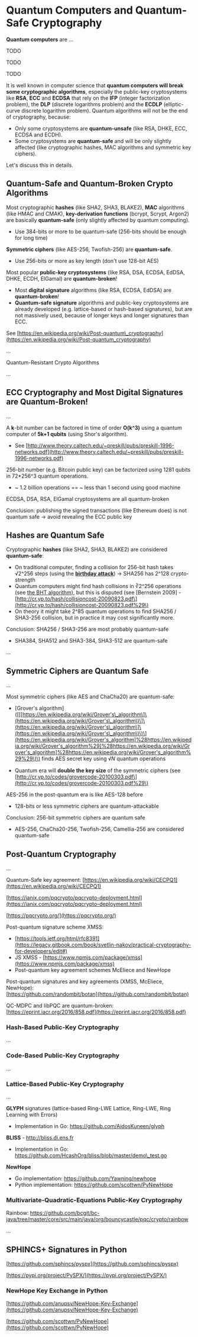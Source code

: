 # Quantum Computers and Quantum-Safe Cryptography

**Quantum computers** are ...

TODO

TODO

TODO

It is well known in computer science that **quantum computers will break some cryptographic algorithms**, especially the public-key cryptosystems like **RSA**, **ECC** and **ECDSA** that rely on the **IFP** \(integer factorization problem\), the **DLP** \(discrete logarithms problem\) and the **ECDLP** \(elliptic-curve discrete logarithm problem\). Quantum algorithms will not be the end of cryptography, because:

* Only some cryptosystems are **quantum-unsafe** \(like RSA, DHKE, ECC, ECDSA and ECDH\).
* Some cryptosystems are **quantum-safe** and will be only slightly affected \(like cryptographic hashes, MAC algorithms and symmetric key ciphers\).

Let's discuss this in details.

## Quantum-Safe and Quantum-Broken Crypto Algorithms

Most cryptographic **hashes** \(like SHA2, SHA3, BLAKE2\), **MAC** algorithms \(like HMAC and CMAK\), **key-derivation functions** \(bcrypt, Scrypt, Argon2\) are basically **quantum-safe** \(only slightly affected by quantum computing\).

* Use 384-bits or more to be quantum-safe \(256-bits should be enough for long time\)

**Symmetric ciphers** \(like AES-256, Twofish-256\) are **quantum-safe**.

* Use 256-bits or more as key length \(don't use 128-bit AES\)

Most popular **public-key cryptosystems** \(like RSA, DSA, ECDSA, EdDSA, DHKE, ECDH, ElGamal\) are **quantum-broken**!

* Most **digital signature** algorithms \(like RSA, ECDSA, EdDSA\) are **quantum-broken**!
* **Quantum-safe signature** algorithms and public-key cryptosystems are already developed \(e.g. lattice-based or hash-based signatures\), but are not massively used, because of longer keys and longer signatures than ECC.

See [https://en.wikipedia.org/wiki/Post-quantum\_cryptography](https://en.wikipedia.org/wiki/Post-quantum_cryptography)

...

Quantum-Resistant Crypto Algorithms

...

## ECC Cryptography and Most Digital Signatures are Quantum-Broken!

...

A **k**-bit number can be factored in time of order **O\(k^3\)** using a quantum computer of **5k+1 qubits** \(using Shor's algorithm\).

* See [http://www.theory.caltech.edu/~preskill/pubs/preskill-1996-networks.pdf](http://www.theory.caltech.edu/~preskill/pubs/preskill-1996-networks.pdf)

256-bit number \(e.g. Bitcoin public key\) can be factorized using 1281 qubits in 72\*256^3 quantum operations.

* ~ 1.2 billion operations == ~ less than 1 second using good machine

ECDSA, DSA, RSA, ElGamal cryptosystems are all quantum-broken

Conclusion: publishing the signed transactions \(like Ethereum does\) is not quantum safe -&gt; avoid revealing the ECC public key

## Hashes are Quantum Safe

Cryptographic **hashes** \(like SHA2, SHA3, BLAKE2\) are considered **quantum-safe**:

* On traditional computer, finding a collision for 256-bit hash takes √2^256 steps \(using the [**birthday attack**](https://en.wikipedia.org/wiki/Birthday_attack)\) -&gt; SHA256 has 2^128 crypto-strength
* Quantum computers might find hash collisions in ∛2^256 operations \(see [the BHT algorithm](https://arxiv.org/pdf/quant-ph/9705002.pdf)\), but this is disputed \(see \[Bernstein 2009\] - [http://cr.yp.to/hash/collisioncost-20090823.pdf\](http://cr.yp.to/hash/collisioncost-20090823.pdf%29\)
* On theory it might take 2^85 quantum operations to find SHA256 / SHA3-256 collision, but in practice it may cost significantly more. 

Conclusion: SHA256 / SHA3-256 are most probably quantum-safe

* SHA384, SHA512 and SHA3-384, SHA3-512 are quantum-safe

...

## Symmetric Ciphers are Quantum Safe

...

Most symmetric ciphers \(like AES and ChaCha20\) are quantum-safe:

* \[Grover's algorithm\]\(\[\[[https://en.wikipedia.org/wiki/Grover's\_algorithm\]\(https://en.wikipedia.org/wiki/Grover's\_algorithm\)\]\(https://en.wikipedia.org/wiki/Grover's\_algorithm\]\(https://en.wikipedia.org/wiki/Grover's\_algorithm\)\)\](https://en.wikipedia.org/wiki/Grover's_algorithm]%28https://en.wikipedia.org/wiki/Grover's_algorithm%29]%28https://en.wikipedia.org/wiki/Grover's_algorithm]%28https://en.wikipedia.org/wiki/Grover's_algorithm%29%29\)\) finds AES secret key using √𝑁 quantum operations

* Quantum era will **double the key size** of the symmetric ciphers \(see [http://cr.yp.to/codes/grovercode-20100303.pdf\](http://cr.yp.to/codes/grovercode-20100303.pdf%29\)

AES-256 in the post-quantum era is like AES-128 before

* 128-bits or less symmetric ciphers are quantum-attackable

Conclusion: 256-bit symmetric ciphers are quantum safe

* AES-256, ChaCha20-256, Twofish-256, Camellia-256 are considered quantum-safe

## Post-Quantum Cryptography

...

Quantum-Safe key agreement: [https://en.wikipedia.org/wiki/CECPQ1](https://en.wikipedia.org/wiki/CECPQ1)

[https://ianix.com/pqcrypto/pqcrypto-deployment.html](https://ianix.com/pqcrypto/pqcrypto-deployment.html)

[https://pqcrypto.org/](https://pqcrypto.org/)

Post-quantum signature scheme XMSS:

* [https://tools.ietf.org/html/rfc8391](https://legacy.gitbook.com/book/svetlin-nakov/practical-cryptography-for-developers/edit#)
* JS XMSS - [https://www.npmjs.com/package/xmss](https://www.npmjs.com/package/xmss)
* Post-quantum key agreement schemes McEliece and NewHope

Post-quantum signatures and key agreements \(XMSS, McEliece, NewHope\):  
[https://github.com/randombit/botan](https://github.com/randombit/botan)

QC-MDPC and libPQC are quantum-broken: [https://eprint.iacr.org/2016/858.pdf](https://eprint.iacr.org/2016/858.pdf)

### Hash-Based Public-Key Cryptography

...

### Code-Based Public-Key Cryptography

...

### Lattice-Based Public-Key Cryptography

...

**GLYPH** signatures \(lattice-based Ring-LWE Lattice, Ring-LWE, Ring Learning with Errors\)

* Implementation in Go: https://github.com/AidosKuneen/glyph

**BLISS** - http://bliss.di.ens.fr

* Implementation in Go: https://github.com/HcashOrg/bliss/blob/master/demo\_test.go

**NewHope**

* Go implementation: https://github.com/Yawning/newhope
* Python implementation: https://github.com/scottwn/PyNewHope

### Multivariate-Quadratic-Equations Public-Key Cryptography

Rainbow: https://github.com/bcgit/bc-java/tree/master/core/src/main/java/org/bouncycastle/pqc/crypto/rainbow

...

## SPHINCS+ Signatures in Python

[https://github.com/sphincs/pyspx](https://github.com/sphincs/pyspx)

[https://pypi.org/project/PySPX/](https://pypi.org/project/PySPX/)

### NewHope Key Exchange in Python

[https://github.com/anupsv/NewHope-Key-Exchange](https://github.com/anupsv/NewHope-Key-Exchange)

[https://github.com/scottwn/PyNewHope](https://github.com/scottwn/PyNewHope)

